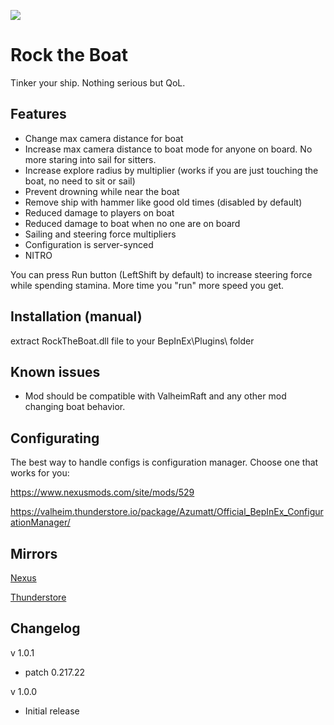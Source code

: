 ![](https://staticdelivery.nexusmods.com/mods/3667/images/headers/2525_1694750230.jpg)

# Rock the Boat
Tinker your ship. Nothing serious but QoL.

## Features
* Change max camera distance for boat
* Increase max camera distance to boat mode for anyone on board. No more staring into sail for sitters.
* Increase explore radius by multiplier (works if you are just touching the boat, no need to sit or sail)
* Prevent drowning while near the boat
* Remove ship with hammer like good old times (disabled by default)
* Reduced damage to players on boat
* Reduced damage to boat when no one are on board
* Sailing and steering force multipliers
* Configuration is server-synced
* NITRO

You can press Run button (LeftShift by default) to increase steering force while spending stamina. More time you "run" more speed you get.

## Installation (manual)
extract RockTheBoat.dll file to your BepInEx\Plugins\ folder

## Known issues
* Mod should be compatible with ValheimRaft and any other mod changing boat behavior.

## Configurating
The best way to handle configs is configuration manager. Choose one that works for you:

https://www.nexusmods.com/site/mods/529

https://valheim.thunderstore.io/package/Azumatt/Official_BepInEx_ConfigurationManager/

## Mirrors

[Nexus](https://www.nexusmods.com/valheim/mods/2525)

[Thunderstore](https://valheim.thunderstore.io/package/shudnal/RockTheBoat/)

## Changelog

v 1.0.1
* patch 0.217.22

v 1.0.0
* Initial release